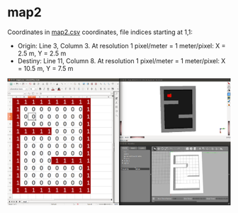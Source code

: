 # map2

Coordinates in [map2.csv](map2.csv) coordinates, file indices starting at 1,1:
- Origin: Line 3, Column 3. At resolution 1 pixel/meter = 1 meter/pixel: X = 2.5 m, Y = 2.5 m
- Destiny: Line 11, Column 8. At resolution 1 pixel/meter = 1 meter/pixel: X = 10.5 m, Y = 7.5 m

![map2.png](map2.png)
